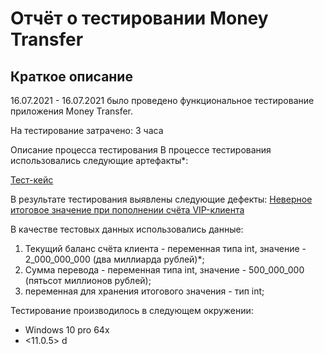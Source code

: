 # Отчёт о тестировании Money Transfer

## Краткое описание

16.07.2021 - 16.07.2021 было проведено функциональное тестирование приложения Money Transfer.

На тестирование затрачено: 3 часа

Описание процесса тестирования
В процессе тестирования использовались следующие артефакты*:

[Тест-кейс](https://docs.google.com/spreadsheets/d/1CC4AyR1p8yBP6JZQ34phkennrsbOu05h_AmyGpmQTmY/edit?usp=sharing)

В результате тестирования выявлены следующие дефекты:
[Неверное итоговое значение при пополнении счёта VIP-клиента](https://github.com/AlexeyPotapenko/HW-2-Money-Transfer/issues/1#issue-946401419)

В качестве тестовых данных использовались данные:

1. Текущий баланс счёта клиента - переменная типа int, значение - 2_000_000_000 (два миллиарда рублей)*;
2. Сумма перевода - переменная типа int, значение - 500_000_000 (пятьсот миллионов рублей);
3. переменная для хранения итогового значения - тип int;

Тестирование производилось в следующем окружении:
* Windows 10 pro 64x
* <11.0.5>
d
